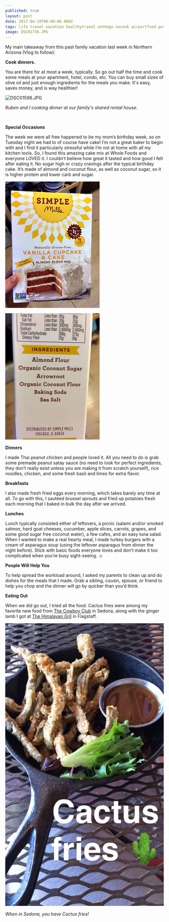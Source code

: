 ```yaml
---
published: true
layout: post
date: 2017-04-10T00:00:00.000Z
tags: life travel vacation healthytravel onthego nocook airportfood portable lunch dinner snacks familyvacation
image: DSC01736.JPG
---
```


My main takeaway from this past family vacation last week in Northern Arizona (Vlog to follow): 

**Cook dinners.** 

You are there for at most a week, typically. So go out half the time and cook some meals at your apartment, hotel, condo, etc. You can buy small sizes of olive oil and just enough ingredients for the meals you make. It's easy, saves money, and is way healthier!

![DSC01598.JPG](/content/DSC01598.JPG)

*Ruben and I cooking dinner at our family's shared rental house.*

<br>

**Special Occasions**

The week we were all free happened to be my mom’s birthday week, so on Tuesday night we had to of course have cake! I’m not a great baker to begin with and I find it particularly stressful while I’m not at home with all my kitchen tools. So, I found this amazing cake mix at Whole Foods and everyone LOVED it. I couldn’t believe how great it tasted and how good I felt after eating it. No sugar high or crazy cravings after the typical birthday cake. It’s made of almond and coconut flour, as well as coconut sugar, so it is higher protein and lower carb and sugar. 

![IMG_5321-2.jpg](/content/IMG_5321-2.jpg)

![IMG_5322-2.jpg](/content/IMG_5322-2.jpg)

**Dinners**

I made Thai peanut chicken and people loved it. All you need to do is grab some premade peanut satay sauce (no need to look for perfect ingredients, they don’t really exist unless you are making it from scratch yourself), rice noodles, chicken, and some fresh basil and limes for extra flavor. 


**Breakfasts**

I also made fresh fried eggs every morning, which takes barely any time at all. To go with this, I sautéed brussel sprouts and fried up potatoes fresh each morning that I baked in bulk the day after we arrived.

**Lunches**

Lunch typically consisted either of leftovers, a picnic (salami and/or smoked salmon, hard goat cheeses, cucumber, apple slices, carrots, grapes, and some good sugar free coconut water), a few cafes, and an easy tuna salad. When I wanted to make a real hearty meal, I made turkey burgers with a cream of asparagus soup (using the leftover asparagus from dinner the night before). Stick with basic foods everyone loves and don’t make it too complicated when you’re busy sight-seeing. ☺


**People Will Help You**

To help spread the workload around, I asked my parents to clean up and do dishes for the meals that I made. Grab a sibling, cousin, spouse, or friend to help you chop and the dinner will go by quicker than you’d think. 

**Eating Out**

When we did go out, I tried all the food. Cactus fries were among my favorite new food from [The Cowboy Club](http://www.cowboyclub.com) in Sedona, along with the ginger lamb I got at [The Himalayan Gril](http://www.himalayangrill.com/hgflg.html) in Flagstaff. 

![IMG_5315.JPG](/content/IMG_5315.JPG)

*When in Sedona, you have Cactus fries!* 
